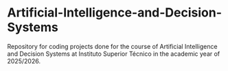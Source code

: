 # Artificial-Intelligence-and-Decision-Systems
Repository for coding projects done for the course of Artificial Intelligence and Decision Systems at Instituto Superior Técnico in the academic year of 2025/2026.

